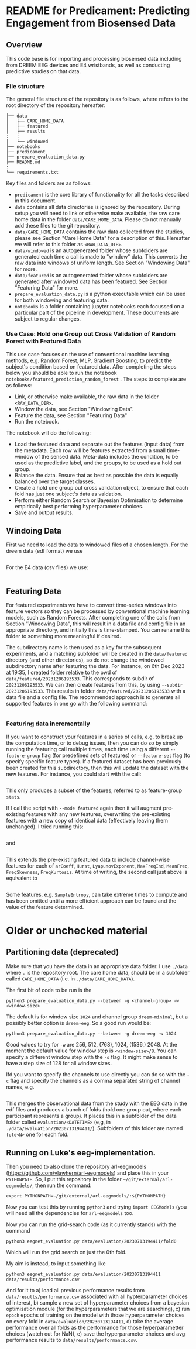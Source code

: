 # README for Predicament: Predicting Engagement from Biosensed Data

## Overview

This code base is for importing and processing biosensed data including from DREEM EEG devices and E4 wristbands, as well as conducting predictive studies on that data. 

### File structure

The general file structure of the repository is as follows, where <ROOTDIR> refers to the root directory of the repository hereafter:

```
├── data
│   ├── CARE_HOME_DATA
│   ├── featured
│   ├── results
:   :
│   └── windowed
├── notebooks
├── predicament
├── prepare_evaluation_data.py
├── README.md
:
└── requirements.txt
```

Key files and folders are as follows:

* `predicament` is the core library of functionality for all the tasks described in this document.
* `data` contains all data directories is ignored by the repository. During setup you will need to link or otherwise make available, the raw care home data in the folder `data/CARE_HOME_DATA`. Please do not manually add these files to the git repository.
* `data/CARE_HOME_DATA` contains the raw data collected from the studies, please see Section "Care Home Data" for a description of this. Hereafter we will refer to this folder as `<RAW_DATA_DIR>`.
* `data/windowed` is an autogenerated folder whose subfolders are generated each time a call is made to "window" data. This converts the raw data into windows of uniform length. See Section "Windowing Data" for more.
* `data/featured` is an autogenerated folder whose subfolders are generated after windowed data has been featured. See Section "Featuring Data" for more.
* `prepare_evaluation_data.py` is a python executable which can be used for both windowing and featuring data.
* `notebooks` is a folder containing jupyter notebooks each focussed on a particular part of the pipeline in development. These documents are subject to regular changes.

### Use Case: Hold one Group out Cross Validation of Random Forest with Featured Data

This use case focuses on the use of conventional machine learning methods, e.g. Random Forest, MLP, Gradient Boosting, to predict the subject's condition based on featured data. After completing the steps below you should be able to run the notebook `notebooks/featured_prediction_random_forest` . The steps to complete are as follows:

* Link, or otherwise make available, the raw data in the folder `<RAW_DATA_DIR>`.
* Window the data, see Section "Windowing Data".
* Feature the data, see Section "Featuring Data"
* Run the notebook.

The notebook will do the following:
* Load the featured data and separate out the features (input data) from the metadata. Each row will be features extracted from a small time-window of the sensed data. Meta-data includes the condition, to be used as the predictive label, and the groups, to be used as a hold out group.
* Balance the data. Ensure that as best as possible the data is equally balanced over the target classes.
* Create a hold one group out cross validation object, to ensure that each fold has just one subject's data as valdation.
* Perform either Random Search or Bayesian Optimisation to determine empirically best performing hyperparameter choices.
* Save and output results.

## Windoing Data

First we need to load the data to windowed files of a chosen length. For the dreem data (edf format) we use

```python3 prepare_evaluation_data.py --mode windowed -f dreem
```

For the E4 data (csv files) we use:

```python3 prepare_evaluation_data.py --mode windowed -f E4
```

## Featuring Data

For featured experiments we have to convert time-series windows into feature vectors so they can be processed by conventional machine learning models, such as Random Forests. After completing one of the calls from Section "Windowing Data", this will result in a data file and config file in an appropriate directory, and initially this is time-stamped. You can rename this folder to something more meaningful if desired. 

The subdirectory name is then used as a key for the subsequent experiments, and a matching subfolder will be created in the `data/featured` directory (and other directories), so do not change the windowed subdirectory name after featuring the data. For instance, on 6th Dec 2023 at 19:35, I created folder relative to the pwd of `data/featured/20231206193533`. This corresponds to subdir of `20231206193533`. We can then create features from this, by using `--subdir 20231206193533`. This results in folder `data/featured/20231206193533` with a data file and a config file. The recommended approach is to generate all supported features in one go with the following command:

```python3 prepare_evaluation_data.py --mode featured --subdir 20231206193533
```

### Featuring data incrementally

If you want to construct your features in a series of calls, e.g. to break up the computation time, or to debug issues, then you can do so by simply running the featuring call multiple times, each time using a different `--feature-group` flag (for predefined sets of features) or `--feature-set` flag (to specify specific feature types). If a featured dataset has been previously been created for this subdirectory, then this will update the dataset with the new features. For instance, you could start with the call:

```python3 prepare_evaluation_data.py --mode featured --subdir 20231206193533 --feature-group stats
```

This only produces a subset of the features, referred to as feature-group `stats`. 

If I call the script with `--mode featured` again then it will augment pre-existing features with any new features, overwriting the pre-existing features with a new copy of identical data (effectively leaving them unchanged). I tried running this:

```python3 prepare_evaluation_data.py --mode featured --subdir 20231206193533 --feature-set arCoeff,Hurst,LyapunovExponent
```

and 

```python3 prepare_evaluation_data.py --mode featured --subdir 20231206193533 --feature-set MaxFreqInd,MeanFreq,FreqSkewness,FreqKurtosis
```

This extends the pre-existing featured data to include channel-wise features for each of `arCoeff`,  `Hurst`, `LyapunovExponent`, `MaxFreqInd`, `MeanFreq`, `FreqSkewness`, `FreqKurtosis`. At time of writing, the second call just above is equivalent to 

```python3 prepare_evaluation_data.py --mode featured --subdir 20231206193533 --feature-group freq
```

Some features, e.g.  `SampleEntropy`, can take extreme times to compute and has been omitted until a more efficient approach can be found and the value of the feature determined.


# Older or unchecked material

## Partitioning data (deprecated)

Make sure that you have the data in an appropriate data folder. I use `./data` where `.` is the repository root. The care home data, should be in a subfolder called `CARE_HOME_DATA` (i.e. in `./data/CARE_HOME_DATA`).

The first bit of code to be run is the 

`python3 prepare_evaluation_data.py --between -g <channel-group> -w <window-size>`

The default is for window size `1024` and channel group `dreem-minimal`, but a possibly better option is `dreem-eeg`. So a good run would be:

```
python3 prepare_evaluation_data.py --between -g dreem-eeg -w 1024
```

Good values to try for `-w` are 256, 512, (768), 1024, (1536,) 2048. At the moment the default value for window step is `<window-size>/8`. You can specify a different window step with the `-s` flag. It might make sense to have a step size of 128 for all window sizes.

Ifd you want to specify the channels to use directly you can do so with the `-c` flag and specify the channels as a comma separated string of channel names, e.g.

```python3 prepare_evaluation_data.py --between -c "EEG Fpz-O1,EEG Fpz-O2,EEG Fpz-F7"
```

This merges the observational data from the study with the EEG data in the edf files and produces a bunch of folds (hold one group out, where each participant represents a group). It places this in a subfolder of the data folder called `evaluation/<DATETIME>` (e,g, in `./data/evaluation/20230713194411/`). Subfolders of this folder are named `fold<N>` one for each fold.

## Running on Luke's eeg-implementation.

Then you need to also clone the repository arl-eegmodels (https://github.com/vlawhern/arl-eegmodels) and place this in your `PYTHONPATH`. So, I put this repository in the folder `~/git/external/arl-eegmodels/`, then run the command:

`export PYTHONPATH=~/git/external/arl-eegmodels/:${PYTHONPATH}`

Now you can test this by running `python3` and trying `import EEGModels` (you will need all the dependencies for `arl-eegmodels` too.

Now you can run the grid-search code (as it currently stands) with the command

`python3 eegnet_evaluation.py data/evaluation/20230713194411/fold0`

Which will run the grid search on just the 0th fold.

My aim is instead, to input something like

`python3 eegnet_evaluation.py data/evaluation/20230713194411 data/results/performance.csv`

And for it to a) load all previous performance results from `data/results/performance.csv` associated with all hypterparameter choices of interest, b) sample a new set of hyperparameter choices from a bayesian optimisation module (for the hyperparameters that we are searching), c) run `epoch` epochs of training on the model with those hyperparameter choices on every fold in `data/evaluation/20230713194411`, d) take the average performance over all folds as the performance for those hyperparametter choices (watch out for NaN), e) save the hyperparameter choices and avg performance results to `data/results/performance.csv`.




